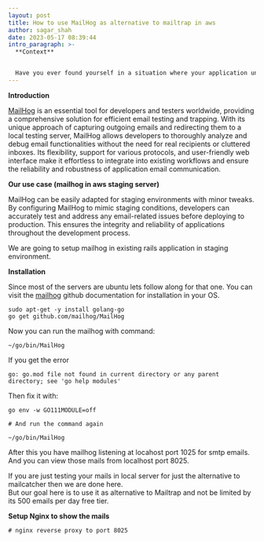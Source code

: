 ```yaml
---
layout: post
title: How to use MailHog as alternative to mailtrap in aws
author: sagar_shah
date: 2023-05-17 08:39:44
intro_paragraph: >-
  **Context**


  Have you ever found yourself in a situation where your application undergoes extensive testing, and your email testing and trapping activities unexpectedly exceed the generous free tier limit of 500 emails per month offered by Mailtrap? This predicament can pose a significant challenge for many of us. While some may consider halting the testing process (which is clearly not a viable option), or resorting to paid services, there exists a compelling alternative: MailHog comes to the rescue.
---
```

**Introduction**

[MailHog](https://github.com/mailhog/MailHog) is an essential tool for developers and testers worldwide, providing a comprehensive solution for efficient email testing and trapping. With its unique approach of capturing outgoing emails and redirecting them to a local testing server, MailHog allows developers to thoroughly analyze and debug email functionalities without the need for real recipients or cluttered inboxes. Its flexibility, support for various protocols, and user-friendly web interface make it effortless to integrate into existing workflows and ensure the reliability and robustness of application email communication.

**Our use case (mailhog in aws staging server)**

MailHog can be easily adapted for staging environments with minor tweaks. By configuring MailHog to mimic staging conditions, developers can accurately test and address any email-related issues before deploying to production. This ensures the integrity and reliability of applications throughout the development process.

We are going to setup mailhog in existing rails application in staging environment.

**Installation**

Since most of the servers are ubuntu lets follow along for that one. You can visit the [mailhog](https://github.com/mailhog/MailHog) github documentation for installation in your OS.

```shell
sudo apt-get -y install golang-go
go get github.com/mailhog/MailHog
```

Now you can run the mailhog with command:

```shell
~/go/bin/MailHog
```

If you get the error

```
go: go.mod file not found in current directory or any parent directory; see 'go help modules'
```

Then fix it with: 

```shell
go env -w GO111MODULE=off

# And run the command again

~/go/bin/MailHog
```



After this you have mailhog listening at locahost port 1025 for smtp emails. And you can view those mails from localhost port 8025.



If you are just testing your mails in local server for just the alternative to mailcatcher then we are done here.\
But our goal here is to use it as alternative to Mailtrap and not be limited by its 500 emails per day free tier.



**Setup Nginx to show the mails**

```
# nginx reverse proxy to port 8025
```